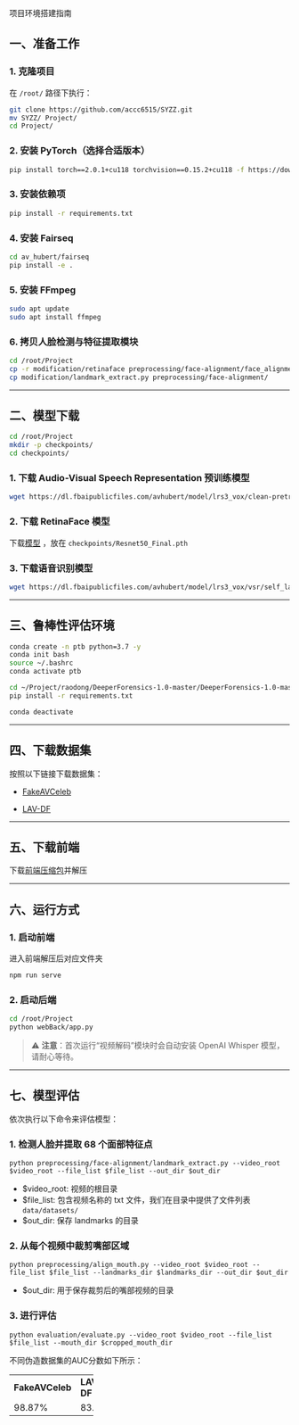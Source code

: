 项目环境搭建指南

## 一、准备工作

### 1. 克隆项目

在 `/root/` 路径下执行：

```bash
git clone https://github.com/accc6515/SYZZ.git
mv SYZZ/ Project/
cd Project/
```

### 2. 安装 PyTorch（选择合适版本）

```bash
pip install torch==2.0.1+cu118 torchvision==0.15.2+cu118 -f https://download.pytorch.org/whl/torch_stable.html
```

### 3. 安装依赖项

```bash
pip install -r requirements.txt
```

### 4. 安装 Fairseq

```bash
cd av_hubert/fairseq
pip install -e .
```

### 5. 安装 FFmpeg

```bash
sudo apt update
sudo apt install ffmpeg
```

### 6. 拷贝人脸检测与特征提取模块

```bash
cd /root/Project
cp -r modification/retinaface preprocessing/face-alignment/face_alignment/detection
cp modification/landmark_extract.py preprocessing/face-alignment/
```

------

## 二、模型下载

```bash
cd /root/Project
mkdir -p checkpoints/
cd checkpoints/
```

### 1. 下载 Audio-Visual Speech Representation 预训练模型

```bash
wget https://dl.fbaipublicfiles.com/avhubert/model/lrs3_vox/clean-pretrain/large_vox_iter5.pt
```

### 2. 下载 RetinaFace 模型

下载[模型](https://drive.google.com/open?id=1oZRSG0ZegbVkVwUd8wUIQx8W7yfZ_ki1) ，放在 `checkpoints/Resnet50_Final.pth`

### 3. 下载语音识别模型

```bash
wget https://dl.fbaipublicfiles.com/avhubert/model/lrs3_vox/vsr/self_large_vox_433h.pt
```

------

## 三、鲁棒性评估环境

```bash
conda create -n ptb python=3.7 -y
conda init bash
source ~/.bashrc
conda activate ptb

cd ~/Project/raodong/DeeperForensics-1.0-master/DeeperForensics-1.0-master/perturbation
pip install -r requirements.txt

conda deactivate
```

------

## 四、下载数据集

按照以下链接下载数据集：

* [FakeAVCeleb](https://github.com/DASH-Lab/FakeAVCeleb)

* [LAV-DF](https://github.com/ControlNet/LAV-DF)

---

## 五、下载前端

下载[前端压缩包](https://github.com/accc6515/SYZZ/releases/download/%E5%89%8D%E7%AB%AF%E5%8E%8B%E7%BC%A9%E5%8C%85/deepfake.zip)并解压

---

## 六、运行方式

### 1. 启动前端

进入前端解压后对应文件夹

```bash
npm run serve
```

### 2. 启动后端

```bash
cd /root/Project
python webBack/app.py
```

> ⚠️ **注意**：首次运行“视频解码”模块时会自动安装 OpenAI Whisper 模型，请耐心等待。

------

## 七、模型评估

依次执行以下命令来评估模型：

### 1. 检测人脸并提取 68 个面部特征点

```
python preprocessing/face-alignment/landmark_extract.py --video_root $video_root --file_list $file_list --out_dir $out_dir
```

- $video_root:  视频的根目录
- $file_list:  包含视频名称的 txt 文件，我们在目录中提供了文件列表 `data/datasets/`
- $out_dir: 保存 landmarks 的目录

### 2. 从每个视频中裁剪嘴部区域

```
python preprocessing/align_mouth.py --video_root $video_root --file_list $file_list --landmarks_dir $landmarks_dir --out_dir $out_dir
```

- $out_dir: 用于保存裁剪后的嘴部视频的目录

### 3. 进行评估

```
python evaluation/evaluate.py --video_root $video_root --file_list $file_list --mouth_dir $cropped_mouth_dir
```

不同伪造数据集的AUC分数如下所示：

<table style="width:30%">
  <tr>
    <td style="width:50%"><strong>FakeAVCeleb<strong></td>
    <td style="width:50%"><strong>LAV-DF<strong></td>
  </tr>
  <tr>
    <td>98.87%</td>
    <td>83.75%</td>
  </tr>
</table>

